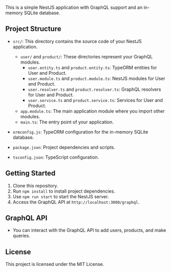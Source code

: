 This is a simple NestJS application with GraphQL support and an in-memory SQLite database.

## Project Structure

- `src/`: This directory contains the source code of your NestJS application.
  - `user/` and `product/`: These directories represent your GraphQL modules.
    - `user.entity.ts` and `product.entity.ts`: TypeORM entities for User and Product.
    - `user.module.ts` and `product.module.ts`: NestJS modules for User and Product.
    - `user.resolver.ts` and `product.resolver.ts`: GraphQL resolvers for User and Product.
    - `user.service.ts` and `product.service.ts`: Services for User and Product.
  - `app.module.ts`: The main application module where you import other modules.
  - `main.ts`: The entry point of your application.

- `ormconfig.js`: TypeORM configuration for the in-memory SQLite database.

- `package.json`: Project dependencies and scripts.

- `tsconfig.json`: TypeScript configuration.

## Getting Started

1. Clone this repository.
2. Run `npm install` to install project dependencies.
3. Use `npm run start` to start the NestJS server.
4. Access the GraphQL API at `http://localhost:3000/graphql`.

## GraphQL API

- You can interact with the GraphQL API to add users, products, and make queries.

## License

This project is licensed under the MIT License.